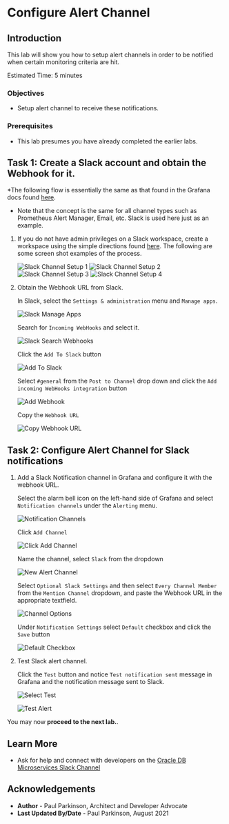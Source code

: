 # Configure Alert Channel

## Introduction

This lab will show you how to setup alert channels in order to be notified when certain monitoring criteria are hit.


Estimated Time:  5 minutes


### Objectives

-   Setup alert channel to receive these notifications. 
  

### Prerequisites

- This lab presumes you have already completed the earlier labs.

## Task 1: Create a Slack account and obtain the Webhook for it.

*The following flow is essentially the same as that found in the Grafana docs found 
    [here](https://grafana.com/blog/2020/02/25/step-by-step-guide-to-setting-up-prometheus-alertmanager-with-slack-pagerduty-and-gmail/). 
    
* Note that the concept is the same for all channel types such as Prometheus Alert Manager, Email, etc. Slack is used here just as an example. 
    
1. If you do not have admin privileges on a Slack workspace, create a workspace using the simple directions found [here](https://slack.com/create#email).  The following are some screen shot examples of the process.

     ![Slack Channel Setup 1](images/slackalertchannelsetup1.png " ")
     ![Slack Channel Setup 2](images/slackalertchannelsetup2.png " ")
     ![Slack Channel Setup 3](images/slackalertchannelsetup3.png " ")
     ![Slack Channel Setup 4](images/slackalertchannelsetup4.png " ")

2.  Obtain the Webhook URL from Slack.

     In Slack, select the `Settings & administration` menu and `Manage apps`.

     ![Slack Manage Apps](images/slack-manageapps.png " ")

     Search for `Incoming WebHooks` and select it.

     ![Slack Search Webhooks](images/searchincomingwebhooks.png " ")
     
     Click the `Add To Slack` button
     
     ![Add To Slack](images/addtoslack.png " ")
     
     Select `#general` from the `Post to Channel` drop down and click the `Add incoming WebHooks integration` button
     
     ![Add Webhook](images/addincomingwebhooksintegration.png " ")
     
     Copy the `Webhook URL` 
     
     ![Copy Webhook URL](images/copythewebhookurl.png " ")
     

## Task 2: Configure Alert Channel for Slack notifications

1. Add a Slack Notification channel in Grafana and configure it with the webhook URL.

   Select the alarm bell icon on the left-hand side of Grafana and select `Notification channels` under the `Alerting` menu.

     ![Notification Channels](images/alerting-notificationchannels.png " ")

   Click `Add Channel`

     ![Click Add Channel](images/clickaddchannel.png " ")
     
   Name the channel, select `Slack` from the dropdown 
   
     ![New Alert Channel](images/newslackalertchannel.png " ")
     
   Select `Optional Slack Settings` and then select `Every Channel Member` from the `Mention Channel` dropdown, and paste the Webhook URL in the appropriate textfield. 
   
     ![Channel Options](images/optionalslackchannelsettings.png " ")
     
   Under `Notification Settings` select `Default` checkbox and click the `Save` button
   
     ![Default Checkbox](images/defaultcheckbox.png " ")

2. Test Slack alert channel.

      Click the `Test` button and notice `Test notification sent` message in Grafana and the notification message sent to Slack.
      
     ![Select Test](images/selecttest.png " ")
     
     ![Test Alert](images/slacktestalert.png " ")

    
You may now **proceed to the next lab.**.

## Learn More

* Ask for help and connect with developers on the [Oracle DB Microservices Slack Channel](https://bit.ly/oracle-db-microservices-help-slack)   

## Acknowledgements
* **Author** - Paul Parkinson, Architect and Developer Advocate
* **Last Updated By/Date** - Paul Parkinson, August 2021
